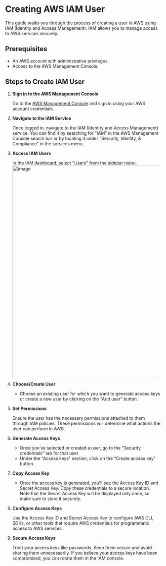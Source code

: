 

# Creating AWS IAM User

This guide walks you through the process of creating a user in AWS using IAM (Identity and Access Management). IAM allows you to manage access to AWS services securely.

## Prerequisites

- An AWS account with administrative privileges.
- Access to the AWS Management Console.

## Steps to Create IAM User

1. **Sign in to the AWS Management Console**

    Go to the [AWS Management Console](https://aws.amazon.com/console/) and sign in using your AWS account credentials.

2. **Navigate to the IAM Service**

    Once logged in, navigate to the IAM (Identity and Access Management) service. You can find it by searching for "IAM" in the AWS Management Console search bar or by locating it under "Security, Identity, & Compliance" in the services menu.

3. **Access IAM Users**

    In the IAM dashboard, select "Users" from the sidebar menu.
   <img width="683" alt="image" src="https://github.com/Faseeha001/Terraform/assets/169563689/4dc1e0be-beb9-4369-ad7d-242cdeef8f91">

5. **Choose/Create User**

    - Choose an existing user for which you want to generate access keys or create a new user by clicking on the "Add user" button.

6. **Set Permissions**

    Ensure the user has the necessary permissions attached to them through IAM policies. These permissions will determine what actions the user can perform in AWS.

7. **Generate Access Keys**

    - Once you've selected or created a user, go to the "Security credentials" tab for that user.
    - Under the "Access keys" section, click on the "Create access key" button.

8. **Copy Access Key**

    - Once the access key is generated, you'll see the Access Key ID and Secret Access Key. Copy these credentials to a secure location. Note that the Secret Access Key will be displayed only once, so make sure to store it securely.

9. **Configure Access Keys**

    Use the Access Key ID and Secret Access Key to configure AWS CLI, SDKs, or other tools that require AWS credentials for programmatic access to AWS services.

10. **Secure Access Keys**

    Treat your access keys like passwords. Keep them secure and avoid sharing them unnecessarily. If you believe your access keys have been compromised, you can rotate them in the IAM console.



